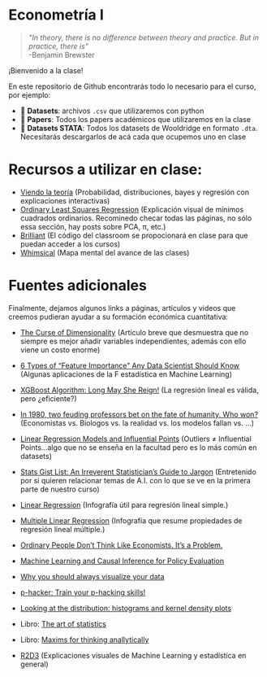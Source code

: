# Econometría I

> *"In theory, there is no difference between theory and practice. But in practice, there is"*  
> -Benjamin Brewster

¡Bienvenido a la clase!

En este repositorio de Github encontrarás todo lo necesario para el curso, por ejemplo:
* 📁 **Datasets**: archivos `.csv` que utilizaremos con python
* 📁 **Papers**: Todos los papers académicos que utilizaremos en la clase
* 📁 **Datasets STATA**: Todos los datasets de Wooldridge en formato `.dta`. Necesitarás descargarlos de acá cada que ocupemos uno en clase


# Recursos a utilizar en clase:
* [Viendo la teoría](https://seeing-theory.brown.edu/es.html#firstPage) (Probabilidad, distribuciones, bayes y regresión con explicaciones interactivas)
* [Ordinary Least Squares Regression](https://setosa.io/ev/ordinary-least-squares-regression/) (Explicación visual de mínimos cuadrados ordinarios. Recominedo checar todas las páginas, no sólo essa sección, hay posts sobre PCA, π, etc.)
* [Brilliant](https://brilliant.org/) (El código del classroom se propocionará en clase para que puedan acceder a los cursos)
* [Whimsical](https://whimsical.com/econometrics-i-U3gpSBnYKG1UqAS6Fbi7nB) (Mapa mental del avance de las clases)




# Fuentes adicionales

Finalmente, dejamos algunos links a páginas, artículos y videos que creemos pudieran ayudar a su formación económica cuantitativa:

* [The Curse of Dimensionality](https://typefully.com/svpino/the-curse-of-dimensionality-P9lhOqD) (Artículo breve que desmuestra que no siempre es mejor añadir variables independientes, además con ello viene un costo enorme)
* [6 Types of “Feature Importance” Any Data Scientist Should Know](https://towardsdatascience.com/6-types-of-feature-importance-any-data-scientist-should-master-1bfd566f21c9) (Algunas aplicaciones de la F estadística en Machine Learning)
* [XGBoost Algorithm: Long May She Reign!](https://medium.com/towards-data-science/https-medium-com-vishalmorde-xgboost-algorithm-long-she-may-rein-edd9f99be63d) (La regresión lineal es válida, pero ¿eficiente?)
* [In 1980, two feuding professors bet on the fate of humanity. Who won?](https://aeon.co/videos/in-1980-two-feuding-professors-bet-on-the-fate-of-humanity-who-won?utm_medium=Social&utm_source=Twitter#Echobox=1646262346-1) (Economistas vs. Biologos vs. la realidad vs. los modelos fallan vs. ...)
* [Linear Regression Models and Influential Points](https://towardsdatascience.com/linear-regression-models-and-influential-points-4ee844adac6d) (Outliers ≠ Influential Points...algo que no se enseña en la facultad pero es lo más común en datasets)
* [Stats Gist List: An Irreverent Statistician’s Guide to Jargon](https://towardsdatascience.com/stats-gist-list-an-irreverent-statisticians-guide-to-jargon-be8173df090d) (Entretenido por si quieren relacionar temas de A.I. con lo que se ve en la primera parte de nuestro curso)
* [Linear Regression](https://raw.githubusercontent.com/wiki-360/resources/main/Machine%20Learning%20Algorithms%20Explained.jpg) (Infografía útil para regresión lineal simple.)
* [Multiple Linear Regression](https://raw.githubusercontent.com/wiki-360/resources/main/Linear%20Regression%20Machine%20Learning%20Algorithm%20Explained.jpg) (Infografía que resume propiedades de regresión lineal múltiple.)

* [Ordinary People Don’t Think Like Economists. It’s a Problem.](https://www.nytimes.com/2022/04/06/opinion/economics-public-opinion.html?unlocked_article_code=AAAAAAAAAAAAAAAACEIPuomT1JKd6J17Vw1cRCfTTMQmqxCdw_PIxftm3iWka3DJDm4ciOMNAo6B_EGKaKFkYdw23j-AAcdcOrsuT7l11u5ZPktrDQm0p5_O0LI0HxIIk6PhFGUnw8CKGrki7T7hamT-dbxxzeXk50vDPDLoXbjY030qOAdu8ZF6dQ6h3SBex6jGQuVzycA-ial6fu1yTT0BZSKLvPj6WV4paJjdMEaqukRhUPpZWDrTgdea97kAFQ1XAlvBR398in0uvJIeYJhEefaicGNzPZb2kr4TCWd3LYu2BJZXR4bclrlitbalugWLqKWI0XfxJuItW7wA5Zvt&smid=url-share)
* [Machine Learning and Causal Inference for Policy Evaluation ](http://citeseerx.ist.psu.edu/viewdoc/download?doi=10.1.1.726.5229&rep=rep1&type=pdf)
* [Why you should always visualize your data](https://youtu.be/WLQ4GLqMVpw)
* [p-hacker: Train your p-hacking skills!](http://shinyapps.org/apps/p-hacker/)
* [Looking at the distribution: histograms and kernel density plots](https://modelinginbiology.github.io/looking-at-the-distribution)
* Libro: [The art of statistics](https://www.amazon.com.mx/Art-Statistics-How-Learn-Data/dp/1541618513/ref=sr_1_1?__mk_es_MX=%C3%85M%C3%85%C5%BD%C3%95%C3%91&crid=24KRJIE43K419&keywords=the+art+of+statistics&qid=1659911675&sprefix=the+art+of+statistic%2Caps%2C135&sr=8-1)
* Libro: [Maxims for thinking anallytically](https://www.amazon.com.mx/Maxims-Thinking-Analytically-legendary-Zeckhauser/dp/173534088X/ref=tmm_pap_swatch_0?_encoding=UTF8&qid=1659911766&sr=8-1)
* [R2D3](http://www.r2d3.us/) (Explicaciones visuales de Machine Learning y estadística en general)

